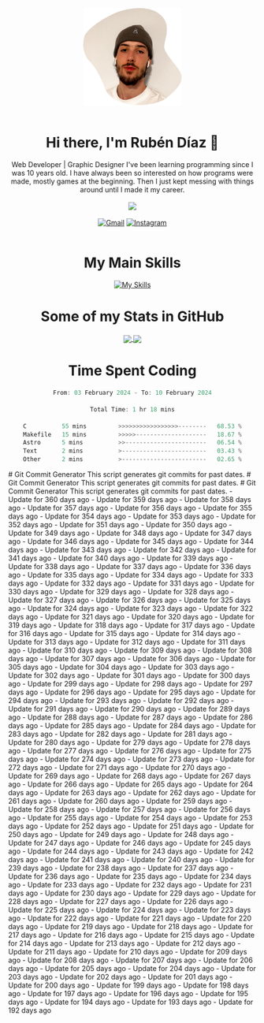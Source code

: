 <div align="center">
	<img src="./.img/yo_github_pfp.png" alt="Rubén Díaz" width=200/><br><br>
	
	
 # Hi there, I'm Rubén Díaz 👋

  Web Developer | Graphic Designer
  I've been learning programming since I was 10 years old. I have always been so interested on how programs were made, mostly games at the beginning. Then I just kept messing with things around until I made it my career.
  <br>
  <br>
  <a href="https://www.github.com/rubendiazzz" target="_blank" rel="noreferrer"><img
src="https://img.shields.io/github/followers/rubendiazzz?logo=github&style=for-the-badge&color=D14836&labelColor=E4405F" /></a>


  <a href="mailto:rubendfraga@gmail.com">![Gmail](https://img.shields.io/badge/Gmail-D14836?style=for-the-badge&logo=gmail&logoColor=white)</a>
  <a href="https://www.instagram.com/ruubendiazz">![Instagram](https://img.shields.io/badge/Instagram-%23E4405F.svg?style=for-the-badge&logo=Instagram&logoColor=white)</a><br><br>

  # My Main Skills
  [![My Skills](https://skillicons.dev/icons?i=js,html,css,c,cpp,cs,react,astro,mysql,mongo)](https://skillicons.dev)

  # Some of my Stats in GitHub
  <a href="https://github.com/anuraghazra/github-readme-stats">
	<img height=150 align="center" src="https://github-readme-stats.vercel.app/api?username=rubendiazzz&show_icons=true&theme=dracula" />
  </a>
  <a href="https://github.com/anuraghazra/convoychat">
	<img height=150 align="center" src="https://github-readme-stats.vercel.app/api/top-langs/?username=anuraghazra&hide_progress=true" />
  </a>

# Time Spent Coding
<!--START_SECTION:waka-->

```c
From: 03 February 2024 - To: 10 February 2024

Total Time: 1 hr 18 mins

C          55 mins         >>>>>>>>>>>>>>>>>--------   68.53 %
Makefile   15 mins         >>>>>--------------------   18.67 %
Astro      5 mins          >>-----------------------   06.54 %
Text       2 mins          >------------------------   03.43 %
Other      2 mins          >------------------------   02.65 %
```

<!--END_SECTION:waka-->
</div>
# Git Commit Generator
This script generates git commits for past dates.
# Git Commit Generator
This script generates git commits for past dates.
# Git Commit Generator
This script generates git commits for past dates.
- Update for 360 days ago
- Update for 359 days ago
- Update for 358 days ago
- Update for 357 days ago
- Update for 356 days ago
- Update for 355 days ago
- Update for 354 days ago
- Update for 353 days ago
- Update for 352 days ago
- Update for 351 days ago
- Update for 350 days ago
- Update for 349 days ago
- Update for 348 days ago
- Update for 347 days ago
- Update for 346 days ago
- Update for 345 days ago
- Update for 344 days ago
- Update for 343 days ago
- Update for 342 days ago
- Update for 341 days ago
- Update for 340 days ago
- Update for 339 days ago
- Update for 338 days ago
- Update for 337 days ago
- Update for 336 days ago
- Update for 335 days ago
- Update for 334 days ago
- Update for 333 days ago
- Update for 332 days ago
- Update for 331 days ago
- Update for 330 days ago
- Update for 329 days ago
- Update for 328 days ago
- Update for 327 days ago
- Update for 326 days ago
- Update for 325 days ago
- Update for 324 days ago
- Update for 323 days ago
- Update for 322 days ago
- Update for 321 days ago
- Update for 320 days ago
- Update for 319 days ago
- Update for 318 days ago
- Update for 317 days ago
- Update for 316 days ago
- Update for 315 days ago
- Update for 314 days ago
- Update for 313 days ago
- Update for 312 days ago
- Update for 311 days ago
- Update for 310 days ago
- Update for 309 days ago
- Update for 308 days ago
- Update for 307 days ago
- Update for 306 days ago
- Update for 305 days ago
- Update for 304 days ago
- Update for 303 days ago
- Update for 302 days ago
- Update for 301 days ago
- Update for 300 days ago
- Update for 299 days ago
- Update for 298 days ago
- Update for 297 days ago
- Update for 296 days ago
- Update for 295 days ago
- Update for 294 days ago
- Update for 293 days ago
- Update for 292 days ago
- Update for 291 days ago
- Update for 290 days ago
- Update for 289 days ago
- Update for 288 days ago
- Update for 287 days ago
- Update for 286 days ago
- Update for 285 days ago
- Update for 284 days ago
- Update for 283 days ago
- Update for 282 days ago
- Update for 281 days ago
- Update for 280 days ago
- Update for 279 days ago
- Update for 278 days ago
- Update for 277 days ago
- Update for 276 days ago
- Update for 275 days ago
- Update for 274 days ago
- Update for 273 days ago
- Update for 272 days ago
- Update for 271 days ago
- Update for 270 days ago
- Update for 269 days ago
- Update for 268 days ago
- Update for 267 days ago
- Update for 266 days ago
- Update for 265 days ago
- Update for 264 days ago
- Update for 263 days ago
- Update for 262 days ago
- Update for 261 days ago
- Update for 260 days ago
- Update for 259 days ago
- Update for 258 days ago
- Update for 257 days ago
- Update for 256 days ago
- Update for 255 days ago
- Update for 254 days ago
- Update for 253 days ago
- Update for 252 days ago
- Update for 251 days ago
- Update for 250 days ago
- Update for 249 days ago
- Update for 248 days ago
- Update for 247 days ago
- Update for 246 days ago
- Update for 245 days ago
- Update for 244 days ago
- Update for 243 days ago
- Update for 242 days ago
- Update for 241 days ago
- Update for 240 days ago
- Update for 239 days ago
- Update for 238 days ago
- Update for 237 days ago
- Update for 236 days ago
- Update for 235 days ago
- Update for 234 days ago
- Update for 233 days ago
- Update for 232 days ago
- Update for 231 days ago
- Update for 230 days ago
- Update for 229 days ago
- Update for 228 days ago
- Update for 227 days ago
- Update for 226 days ago
- Update for 225 days ago
- Update for 224 days ago
- Update for 223 days ago
- Update for 222 days ago
- Update for 221 days ago
- Update for 220 days ago
- Update for 219 days ago
- Update for 218 days ago
- Update for 217 days ago
- Update for 216 days ago
- Update for 215 days ago
- Update for 214 days ago
- Update for 213 days ago
- Update for 212 days ago
- Update for 211 days ago
- Update for 210 days ago
- Update for 209 days ago
- Update for 208 days ago
- Update for 207 days ago
- Update for 206 days ago
- Update for 205 days ago
- Update for 204 days ago
- Update for 203 days ago
- Update for 202 days ago
- Update for 201 days ago
- Update for 200 days ago
- Update for 199 days ago
- Update for 198 days ago
- Update for 197 days ago
- Update for 196 days ago
- Update for 195 days ago
- Update for 194 days ago
- Update for 193 days ago
- Update for 192 days ago

